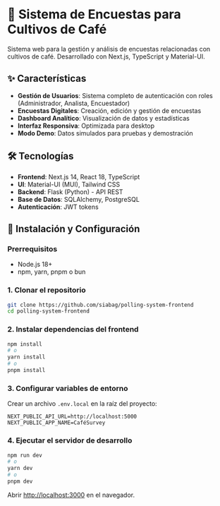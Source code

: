 # 🌱 Sistema de Encuestas para Cultivos de Café

Sistema web para la gestión y análisis de encuestas relacionadas con cultivos de café. Desarrollado con Next.js, TypeScript y Material-UI.

## ✨ Características

- **Gestión de Usuarios**: Sistema completo de autenticación con roles (Administrador, Analista, Encuestador)
- **Encuestas Digitales**: Creación, edición y gestión de encuestas
- **Dashboard Analítico**: Visualización de datos y estadísticas
- **Interfaz Responsiva**: Optimizada para desktop
- **Modo Demo**: Datos simulados para pruebas y demostración

## 🛠️ Tecnologías

- **Frontend**: Next.js 14, React 18, TypeScript
- **UI**: Material-UI (MUI), Tailwind CSS
- **Backend**: Flask (Python) - API REST
- **Base de Datos**: SQLAlchemy, PostgreSQL
- **Autenticación**: JWT tokens

## 🚀 Instalación y Configuración

### Prerrequisitos

- Node.js 18+ 
- npm, yarn, pnpm o bun

### 1. Clonar el repositorio

```bash
git clone https://github.com/siabag/polling-system-frontend
cd polling-system-frontend
```

### 2. Instalar dependencias del frontend

```bash
npm install
# o
yarn install
# o
pnpm install
```

### 3. Configurar variables de entorno

Crear un archivo `.env.local` en la raíz del proyecto:

```env
NEXT_PUBLIC_API_URL=http://localhost:5000
NEXT_PUBLIC_APP_NAME=CaféSurvey
```

### 4. Ejecutar el servidor de desarrollo

```bash
npm run dev
# o
yarn dev
# o
pnpm dev
```

Abrir [http://localhost:3000](http://localhost:3000) en el navegador.